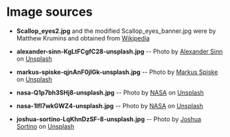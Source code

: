 # Image sources

* **Scallop_eyes2.jpg** and the modified Scallop_eyes_banner.jpg were by Matthew Krumins and obtained from [Wikipedia](https://en.wikipedia.org/wiki/Scallop#/media/File:Scallop_eyes2.jpg)

* **alexander-sinn-KgLtFCgfC28-unsplash.jpg** -- Photo by [Alexander Sinn](https://unsplash.com/@swimstaralex?utm_source=unsplash&utm_medium=referral&utm_content=creditCopyText) on [Unsplash](https://unsplash.com/?utm_source=unsplash&utm_medium=referral&utm_content=creditCopyText)
* **markus-spiske-qjnAnF0jIGk-unsplash.jpg** -- Photo by [Markus Spiske](https://unsplash.com/@markusspiske?utm_source=unsplash&utm_medium=referral&utm_content=creditCopyText) on [Unsplash](https://unsplash.com/?utm_source=unsplash&utm_medium=referral&utm_content=creditCopyText)
* **nasa-Q1p7bh3SHj8-unsplash.jpg** -- Photo by [NASA](https://unsplash.com/@nasa?utm_source=unsplash&utm_medium=referral&utm_content=creditCopyText) on [Unsplash](https://unsplash.com/?utm_source=unsplash&utm_medium=referral&utm_content=creditCopyText)

* **nasa-1lfI7wkGWZ4-unsplash.jpg**  -- Photo by [NASA](https://unsplash.com/@nasa?utm_source=unsplash&utm_medium=referral&utm_content=creditCopyText) on [Unsplash](https://unsplash.com/s/photos/world?utm_source=unsplash&utm_medium=referral&utm_content=creditCopyText)
* **joshua-sortino-LqKhnDzSF-8-unsplash.jpg** -- Photo by [Joshua Sortino](https://unsplash.com/@sortino?utm_source=unsplash&utm_medium=referral&utm_content=creditCopyText) on [Unsplash](https://unsplash.com/s/photos/data?utm_source=unsplash&utm_medium=referral&utm_content=creditCopyText)

